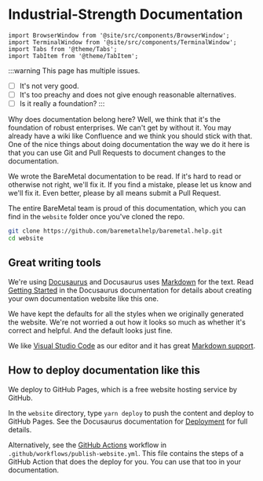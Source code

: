 # Industrial-Strength Documentation

```mdx-code-block
import BrowserWindow from '@site/src/components/BrowserWindow';
import TerminalWindow from '@site/src/components/TerminalWindow';
import Tabs from '@theme/Tabs';
import TabItem from '@theme/TabItem';
```

:::warning This page has multiple issues.

- [ ] It's not very good.
- [ ] It's too preachy and does not give enough reasonable alternatives.
- [ ] Is it really a foundation?
:::

Why does documentation belong here? Well, we think that it's the foundation of robust enterprises. We can't get by without it. You may already have a wiki like Confluence and we think you should stick with that. One of the nice things about doing documentation the way we do it here is that you can use Git and Pull Requests to document changes to the documentation.

We wrote the BareMetal documentation to be read. If it's hard to read or otherwise not right, we'll fix it. If you find a mistake, please let us know and we'll fix it. Even better, please by all means submit a Pull Request.

The entire BareMetal team is proud of this documentation, which you can find in the `website` folder once you've cloned the repo.

```bash
git clone https://github.com/baremetalhelp/baremetal.help.git
cd website
```

## Great writing tools

We're using [Docusaurus](https://docusaurus.io/) and Docusaurus uses [Markdown](https://docusaurus.io/docs/markdown-features) for the text. Read [Getting Started](https://docusaurus.io/docs/category/getting-started) in the Docusaurus documentation for details about creating your own documentation website like this one.

We have kept the defaults for all the styles when we originally generated the website. We're not worried a out how it looks so much as whether it's correct and helpful. And the default looks just fine.

We like [Visual Studio Code](https://code.visualstudio.com/Download) as our editor and it has great [Markdown support](https://code.visualstudio.com/Docs/languages/markdown).

## How to deploy documentation like this

We deploy to GitHub Pages, which is a free website hosting service by GitHub.

In the `website` directory, type `yarn deploy` to push the content and deploy to GitHub Pages. See the Docusaurus documentation for [Deployment](https://docusaurus.io/docs/deployment) for full details.

Alternatively, see the [GitHub Actions](https://docs.github.com/en/actions) workflow in `.github/workflows/publish-website.yml`. This file contains the steps of a GitHub Action that does the deploy for you. You can use that too in your documentation.
